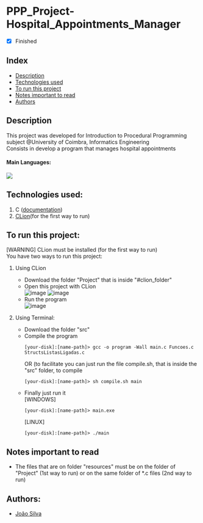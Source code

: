 # PPP_Project-Hospital_Appointments_Manager
- [x] Finished

## Index
- [Description](#description)
- [Technologies used](#technologies-used)
- [To run this project](#to-run-this-project)
- [Notes important to read](#notes-important-to-read)
- [Authors](#authors)

## Description
This project was developed for Introduction to Procedural Programming subject @University of Coimbra, Informatics Engineering <br>
Consists in develop a program that manages hospital appointments
#### Main Languages:
![](https://img.shields.io/badge/-C-333333?style=flat&logo=C%2B%2B&logoColor=5459E2) 

## Technologies used:
1. C ([documentation](https://devdocs.io/c/))
2. [CLion](https://www.jetbrains.com/clion/)(for the first way to run)

## To run this project:
[WARNING] CLion must be installed (for the first way to run)<br>
You have two ways to run this project:
1. Using CLion
    * Download the folder "Project" that is inside "#clion_folder"
    * Open this project with CLion<br>
      ![image](https://i.imgur.com/omTIa1E.png) ![image](https://i.imgur.com/faeZmPV.png) <br>
    * Run the program<br>
      ![image](https://i.imgur.com/AJgteWA.png)

2. Using Terminal:
    * Download the folder "src"
    * Compile the program
      ```shellscript
      [your-disk]:[name-path]> gcc -o program -Wall main.c Funcoes.c StructsListasLigadas.c 
      ```
      OR (to facilitate you can just run the file compile.sh, that is inside the "src" folder, to compile
      ```shellscript 
      [your-disk]:[name-path]> sh compile.sh main
      ```
    * Finally just run it<br>
      [WINDOWS]
      ```shellscript 
      [your-disk]:[name-path]> main.exe
      ```
      [LINUX]
      ```shellscript 
      [your-disk]:[name-path]> ./main
      ```

## Notes important to read
- The files that are on folder "resources" must be on the folder of "Project" (1st way to run) or on the same folder of *.c files (2nd way to run)

## Authors:
- [João Silva](https://github.com/ikikara)
